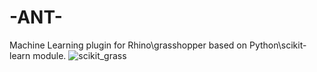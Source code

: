 # -ANT-
Machine Learning plugin for Rhino\grasshopper based on Python\scikit-learn module.
![scikit_grass](https://cloud.githubusercontent.com/assets/6969514/26666295/73118c52-469f-11e7-9c9b-b2f44c41ab3a.png)
